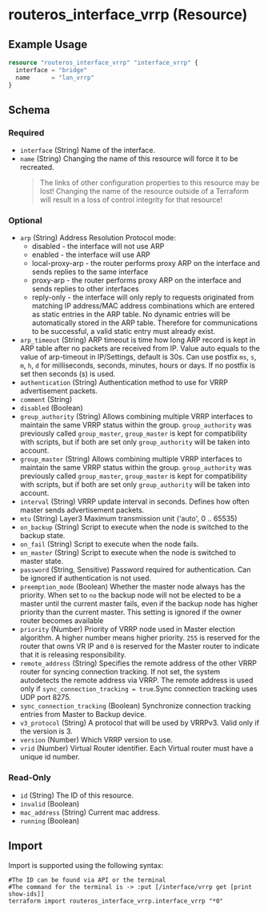 # routeros_interface_vrrp (Resource)


## Example Usage
```terraform
resource "routeros_interface_vrrp" "interface_vrrp" {
  interface = "bridge"
  name      = "lan_vrrp"
}
```

<!-- schema generated by tfplugindocs -->
## Schema

### Required

- `interface` (String) Name of the interface.
- `name` (String) Changing the name of this resource will force it to be recreated.
	> The links of other configuration properties to this resource may be lost!
	> Changing the name of the resource outside of a Terraform will result in a loss of control integrity for that resource!

### Optional

- `arp` (String) Address Resolution Protocol mode:
  * disabled - the interface will not use ARP
  * enabled - the interface will use ARP
  * local-proxy-arp - the router performs proxy ARP on the interface and sends replies to the same interface
  * proxy-arp - the router performs proxy ARP on the interface and sends replies to other interfaces
  * reply-only - the interface will only reply to requests originated from matching IP address/MAC address combinations which are entered as static entries in the ARP table. No dynamic entries will be automatically stored in the ARP table. Therefore for communications to be successful, a valid static entry must already exist.
- `arp_timeout` (String) ARP timeout is time how long ARP record is kept in ARP table after no packets are received from IP. Value auto equals to the value of arp-timeout in IP/Settings, default is 30s. Can use postfix `ms`, `s`, `m`, `h`, `d` for milliseconds, seconds, minutes, hours or days. If no postfix is set then seconds (s) is used.
- `authentication` (String) Authentication method to use for VRRP advertisement packets.
- `comment` (String)
- `disabled` (Boolean)
- `group_authority` (String) Allows combining multiple VRRP interfaces to maintain the same VRRP status within the group. `group_authority` was previously called `group_master`, `group_master` is kept for compatibility with scripts, but if both are set only `group_authority` will be taken into account.
- `group_master` (String) Allows combining multiple VRRP interfaces to maintain the same VRRP status within the group. `group_authority` was previously called `group_master`, `group_master` is kept for compatibility with scripts, but if both are set only `group_authority` will be taken into account.
- `interval` (String) VRRP update interval in seconds. Defines how often master sends advertisement packets.
- `mtu` (String) Layer3 Maximum transmission unit ('auto', 0 .. 65535)
- `on_backup` (String) Script to execute when the node is switched to the backup state.
- `on_fail` (String) Script to execute when the node fails.
- `on_master` (String) Script to execute when the node is switched to master state.
- `password` (String, Sensitive) Password required for authentication. Can be ignored if authentication is not used.
- `preemption_mode` (Boolean) Whether the master node always has the priority. When set to `no` the backup node will not be elected to be a master until the current master fails, even if the backup node has higher priority than the current master. This setting is ignored if the owner router becomes available
- `priority` (Number) Priority of VRRP node used in Master election algorithm. A higher number means higher priority. `255` is reserved for the router that owns VR IP and `0` is reserved for the Master router to indicate that it is releasing responsibility.
- `remote_address` (String) Specifies the remote address of the other VRRP router for syncing connection tracking. If not set, the system autodetects the remote address via VRRP. The remote address is used only if `sync_connection_tracking = true`.Sync connection tracking uses UDP port 8275.
- `sync_connection_tracking` (Boolean) Synchronize connection tracking entries from Master to Backup device.
- `v3_protocol` (String) A protocol that will be used by VRRPv3. Valid only if the version is 3.
- `version` (Number) Which VRRP version to use.
- `vrid` (Number) Virtual Router identifier. Each Virtual router must have a unique id number.

### Read-Only

- `id` (String) The ID of this resource.
- `invalid` (Boolean)
- `mac_address` (String) Current mac address.
- `running` (Boolean)

## Import
Import is supported using the following syntax:
```shell
#The ID can be found via API or the terminal
#The command for the terminal is -> :put [/interface/vrrp get [print show-ids]]
terraform import routeros_interface_vrrp.interface_vrrp "*0"
```
